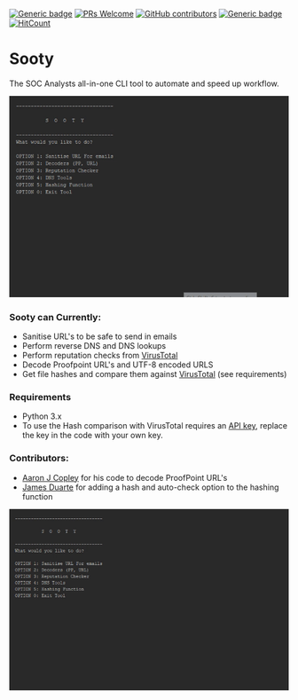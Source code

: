 [![Generic badge](https://img.shields.io/badge/Made%20with-Python-blue.svg?style=flat-square)](https://GitHub.com/theresafewconors/sooty)
[![PRs Welcome](https://img.shields.io/badge/PRs-welcome-green.svg?style=flat-square)](https://GitHub.com/theresafewconors/sooty)
[![GitHub contributors](https://img.shields.io/github/contributors/theresafewconors/sooty.svg?style=flat-square)](https://GitHub.com/theresafewconors/sooty/graphs/contributors/)
[![Generic badge](https://img.shields.io/badge/Built%20For-SOC%20Analyst's-olive.svg?style=flat-square)](https://GitHub.com/theresafewconors/sooty)
[![HitCount](http://hits.dwyl.io/theresafewconors/sooty.svg)](https://GitHub.com/theresafewconors/sooty)




# Sooty

The SOC Analysts all-in-one CLI tool to automate and speed up workflow. 

![](readmeimages/vt_repcheck.gif)

### Sooty can Currently:
  - Sanitise URL's to be safe to send in emails
  - Perform reverse DNS and DNS lookups
  - Perform reputation checks from [VirusTotal](https://www.virustotal.com)
  - Decode Proofpoint URL's and  UTF-8 encoded URLS
  - Get file hashes and compare them against [VirusTotal](https://www.virustotal.com) (see requirements)
  

 
### Requirements
 - Python 3.x
 - To use the Hash comparison with VirusTotal requires an [API key](https://developers.virustotal.com/reference), replace the key in the code with your own key.
 

 
### Contributors:

 - [Aaron J Copley](https://github.com/aaronjcopley) for his code to decode ProofPoint URL's
 - [James Duarte](https://github.com/GarnetSunset) for adding a hash and auto-check option to the hashing function




 ![](readmeimages/vt_hashchecker.gif)
